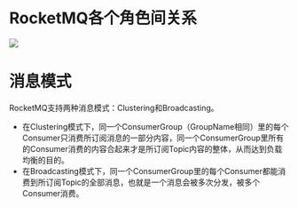 # RocketMQ各个角色间关系

![](../../images/rocketmq/RocketMQ各角色之间的关系.png)

# 消息模式

RocketMQ支持两种消息模式：Clustering和Broadcasting。

- 在Clustering模式下，同一个ConsumerGroup（GroupName相同）里的每个Consumer只消费所订阅消息的一部分内容，同一个ConsumerGroup里所有的Consumer消费的内容合起来才是所订阅Topic内容的整体，从而达到负载均衡的目的。
- 在Broadcasting模式下，同一个ConsumerGroup里的每个Consumer都能消费到所订阅Topic的全部消息，也就是一个消息会被多次分发，被多个Consumer消费。



